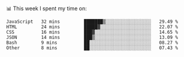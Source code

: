 📊 This week I spent my time on:
<!--START_SECTION:waka-->

```text
JavaScript   32 mins         ███████▒░░░░░░░░░░░░░░░░░   29.49 %
HTML         24 mins         █████▓░░░░░░░░░░░░░░░░░░░   22.07 %
CSS          16 mins         ███▓░░░░░░░░░░░░░░░░░░░░░   14.65 %
JSON         14 mins         ███▒░░░░░░░░░░░░░░░░░░░░░   13.09 %
Bash         9 mins          ██░░░░░░░░░░░░░░░░░░░░░░░   08.27 %
Other        8 mins          ██░░░░░░░░░░░░░░░░░░░░░░░   07.43 %
```

<!--END_SECTION:waka-->

